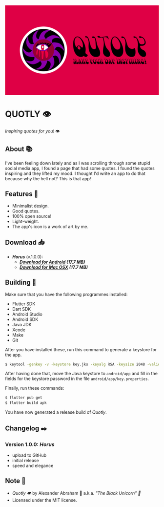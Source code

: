 <p align="center">
 <img src="https://github.com/iamtheblackunicorn/Quotly/raw/main/assets/images/banner.png"/>
</p>

# QUOTLY :eye:

*Inspiring quotes for you!* :eye:

## About :books:

I've been feeling down lately and as I was scrolling through some stupid social media app, I found a page that had some quotes. I found the quotes inspiring and they lifted my mood. I thought I'd write an app to do that because why the hell not? This is that app!

## Features :test_tube:

- Minimalist design.
- Good quotes.
- 100% open source!
- Light-weight.
- The app's icon is a work of art by me.

## Download :inbox_tray:

- ***Horus*** (v.1.0.0):
  - ***[Download for Android](https://github.com/iamtheblackunicorn/Quotly/releases/download/v.1.0.0/Quotly-v1.0.0-Horus-Release.apk) (17.7 MB)***
  - ***[Download for Mac OSX](https://github.com/iamtheblackunicorn/Quotly/releases/download/v.1.0.0/Quotly-v1.0.0-Horus-Release.app.zip) (17.7 MB)***

## Building :hammer:

Make sure that you have the following programmes installed:

- Flutter SDK
- Dart SDK
- Android Studio
- Android SDK
- Java JDK
- Xcode
- Make
- Git

After you have installed these, run this command to generate a keystore for the app.

```bash
$ keytool -genkey -v -keystore key.jks -keyalg RSA -keysize 2048 -validity 10000 -alias key
```

After having done that, move the Java keystore to `android/app` and fill in the fields for the keystore password in the file `android/app/key.properties`.

Finally, run these commands:

```bash
$ flutter pub get
$ flutter build apk
```

You have now generated a release build of *Quotly*.

## Changelog :black_nib:

### Version 1.0.0: ***Horus***

- upload to GitHub
- initial release
- speed and elegance

## Note :scroll:

- *Quotly :eye:* by Alexander Abraham :black_heart: a.k.a. *"The Black Unicorn" :unicorn:*
- Licensed under the MIT license.
